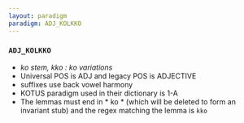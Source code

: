 ```yaml
---
layout: paradigm
paradigm: ADJ_KOLKKO
---
```

### ` ADJ_KOLKKO `

* _ko stem, kko : ko variations_
* Universal POS is ADJ and legacy POS is ADJECTIVE
* suffixes use back vowel harmony
* KOTUS paradigm used in their dictionary is 1-A
* The lemmas must end in * ko * (which will be deleted to form an invariant stub) and the regex matching the lemma is ` kko `
